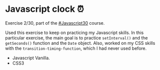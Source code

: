 # Javascript clock ⏰

Exercise 2/30, part of the [#Javascript30](https://javascript30.com/) course.

Used this exercise to keep on practicing my Javascript skills. In this particular exercise, the main goal is to practice `setInterval()` and the `getSeconds()` function and the `Date` object. Also, worked on my CSS skills with the `transition-timing-function`, which I had never used before.

- Javascript Vanilla.
- CSS3
